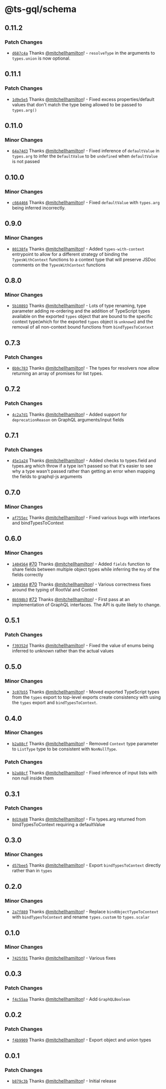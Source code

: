 # @ts-gql/schema

## 0.11.2

### Patch Changes

- [`d687c4a`](https://github.com/Thinkmill/ts-gql/commit/d687c4ab02f04926d507733a90974a300285699d) Thanks [@mitchellhamilton](https://github.com/mitchellhamilton)! - `resolveType` in the arguments to `types.union` is now optional.

## 0.11.1

### Patch Changes

- [`1d9e5e5`](https://github.com/Thinkmill/ts-gql/commit/1d9e5e5f52d45c2a9d6eb8423f3a31ad58935d13) Thanks [@mitchellhamilton](https://github.com/mitchellhamilton)! - Fixed excess properties/default values that don't match the type being allowed to be passed to `types.arg()`

## 0.11.0

### Minor Changes

- [`64a74d3`](https://github.com/Thinkmill/ts-gql/commit/64a74d3fde71d3c214007546acc0686423c58af2) Thanks [@mitchellhamilton](https://github.com/mitchellhamilton)! - Fixed inference of `defaultValue` in `types.arg` to infer the `DefaultValue` to be `undefined` when `defaultValue` is not passed

## 0.10.0

### Minor Changes

- [`c664466`](https://github.com/Thinkmill/ts-gql/commit/c6644660d1a8de194872a9153e8e7d37a8bcfa41) Thanks [@mitchellhamilton](https://github.com/mitchellhamilton)! - Fixed `defaultValue` with `types.arg` being inferred incorrectly.

## 0.9.0

### Minor Changes

- [`80138fe`](https://github.com/Thinkmill/ts-gql/commit/80138fe1b12bab45017eb76b019579647b558f16) Thanks [@mitchellhamilton](https://github.com/mitchellhamilton)! - Added `types-with-context` entrypoint to allow for a different strategy of binding the `TypesWithContext` functions to a context type that will preserve JSDoc comments on the `TypesWithContext` functions

## 0.8.0

### Minor Changes

- [`5b10893`](https://github.com/Thinkmill/ts-gql/commit/5b108934c0aeccb4947b8d89798dab6ec9820d08) Thanks [@mitchellhamilton](https://github.com/mitchellhamilton)! - Lots of type renaming, type parameter adding re-ordering and the addition of TypeScript types available on the exported `types` object that are bound to the specific context type(which for the exported `types` object is `unknown`) and the removal of all non-context bound functions from `bindTypesToContext`

## 0.7.3

### Patch Changes

- [`0b9c783`](https://github.com/Thinkmill/ts-gql/commit/0b9c7838568b6837ad0c9cb43bac476f17e18f53) Thanks [@mitchellhamilton](https://github.com/mitchellhamilton)! - The types for resolvers now allow returning an array of promises for list types.

## 0.7.2

### Patch Changes

- [`4c2a7d1`](https://github.com/Thinkmill/ts-gql/commit/4c2a7d117cb9773d48f829a8562dc300c37cfd83) Thanks [@mitchellhamilton](https://github.com/mitchellhamilton)! - Added support for `deprecationReason` on GraphQL arguments/input fields

## 0.7.1

### Patch Changes

- [`45e1a24`](https://github.com/Thinkmill/ts-gql/commit/45e1a24511b810cd492a363c4ca85371944fb49e) Thanks [@mitchellhamilton](https://github.com/mitchellhamilton)! - Added checks to types.field and types.arg which throw if a type isn't passed so that it's easier to see why a type wasn't passed rather than getting an error when mapping the fields to graphql-js arguments

## 0.7.0

### Minor Changes

- [`af755ec`](https://github.com/Thinkmill/ts-gql/commit/af755ecb0e25f7c3e1f6c9f27f1104aa48fc9df9) Thanks [@mitchellhamilton](https://github.com/mitchellhamilton)! - Fixed various bugs with interfaces and bindTypesToContext

## 0.6.0

### Minor Changes

- [`1404564`](https://github.com/Thinkmill/ts-gql/commit/14045646b88dcd8e50ca1c21b43c0230d79b4726) [#70](https://github.com/Thinkmill/ts-gql/pull/70) Thanks [@mitchellhamilton](https://github.com/mitchellhamilton)! - Added `fields` function to share fields between multiple object types while inferring the `Key` of the fields correctly

* [`1404564`](https://github.com/Thinkmill/ts-gql/commit/14045646b88dcd8e50ca1c21b43c0230d79b4726) [#70](https://github.com/Thinkmill/ts-gql/pull/70) Thanks [@mitchellhamilton](https://github.com/mitchellhamilton)! - Various correctness fixes around the typing of RootVal and Context

- [`0b598b3`](https://github.com/Thinkmill/ts-gql/commit/0b598b3f489041f1d8e177b327d21c68b83bfe7b) [#72](https://github.com/Thinkmill/ts-gql/pull/72) Thanks [@mitchellhamilton](https://github.com/mitchellhamilton)! - First pass at an implementation of GraphQL interfaces. The API is quite likely to change.

## 0.5.1

### Patch Changes

- [`f39352d`](https://github.com/Thinkmill/ts-gql/commit/f39352dd0cc5324edabb722e717d3c7f027662d0) Thanks [@mitchellhamilton](https://github.com/mitchellhamilton)! - Fixed the value of enums being inferred to unknown rather than the actual values

## 0.5.0

### Minor Changes

- [`3c07b55`](https://github.com/Thinkmill/ts-gql/commit/3c07b552a250c23e3fdb56aa3587306a8189b25f) Thanks [@mitchellhamilton](https://github.com/mitchellhamilton)! - Moved exported TypeScript types from the `types` export to top-level exports create consistency with using the `types` export and `bindTypesToContext`.

## 0.4.0

### Minor Changes

- [`b2a88cf`](https://github.com/Thinkmill/ts-gql/commit/b2a88cf7a0e9e9875c54c40695f8a9ce324b4c0c) Thanks [@mitchellhamilton](https://github.com/mitchellhamilton)! - Removed `Context` type parameter to `ListType` type to be consistent with `NonNullType`.

### Patch Changes

- [`b2a88cf`](https://github.com/Thinkmill/ts-gql/commit/b2a88cf7a0e9e9875c54c40695f8a9ce324b4c0c) Thanks [@mitchellhamilton](https://github.com/mitchellhamilton)! - Fixed inference of input lists with non null inside them

## 0.3.1

### Patch Changes

- [`8d19a88`](https://github.com/Thinkmill/ts-gql/commit/8d19a886de62bfb9d5a6d9302d9f43500502b263) Thanks [@mitchellhamilton](https://github.com/mitchellhamilton)! - Fix types.arg returned from bindTypesToContext requiring a defaultValue

## 0.3.0

### Minor Changes

- [`d57bee5`](https://github.com/Thinkmill/ts-gql/commit/d57bee5a9c94c9937cc8308caa6e39a7a40f17eb) Thanks [@mitchellhamilton](https://github.com/mitchellhamilton)! - Export `bindTypesToContext` directly rather than in `types`

## 0.2.0

### Minor Changes

- [`2a7f889`](https://github.com/Thinkmill/ts-gql/commit/2a7f88954915834440a3e6c6178dba622435806a) Thanks [@mitchellhamilton](https://github.com/mitchellhamilton)! - Replace `bindObjectTypeToContext` with `bindTypesToContext` and rename `types.custom` to `types.scalar`

## 0.1.0

### Minor Changes

- [`7425f01`](https://github.com/Thinkmill/ts-gql/commit/7425f013822d5b302f8398a7b23008ae9f387df3) Thanks [@mitchellhamilton](https://github.com/mitchellhamilton)! - Various fixes

## 0.0.3

### Patch Changes

- [`f4c55aa`](https://github.com/Thinkmill/ts-gql/commit/f4c55aaaf0272f9e77e7f185dfc3b6d7d8f2c0e7) Thanks [@mitchellhamilton](https://github.com/mitchellhamilton)! - Add `GraphQLBoolean`

## 0.0.2

### Patch Changes

- [`f4b9909`](https://github.com/Thinkmill/ts-gql/commit/f4b99099e4b3fcfbd481ad19821703fd425f4390) Thanks [@mitchellhamilton](https://github.com/mitchellhamilton)! - Export object and union types

## 0.0.1

### Patch Changes

- [`b879c3b`](https://github.com/Thinkmill/ts-gql/commit/b879c3b453051d31c811df8e67c23faa954b07e1) Thanks [@mitchellhamilton](https://github.com/mitchellhamilton)! - Initial release
